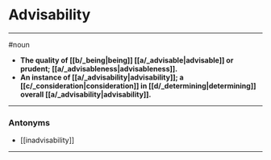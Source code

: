 # Advisability
---
#noun
- **The quality of [[b/_being|being]] [[a/_advisable|advisable]] or prudent; [[a/_advisableness|advisableness]].**
- **An instance of [[a/_advisability|advisability]]; a [[c/_consideration|consideration]] in [[d/_determining|determining]] overall [[a/_advisability|advisability]].**
---
### Antonyms
- [[inadvisability]]
---
